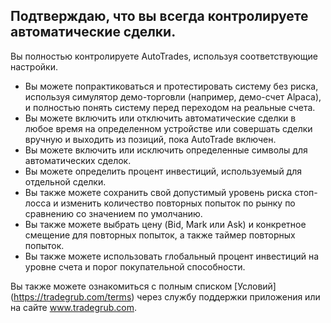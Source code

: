 ## Подтверждаю, что вы всегда контролируете автоматические сделки.

Вы полностью контролируете AutoTrades, используя соответствующие настройки.
- Вы можете попрактиковаться и протестировать систему без риска, используя симулятор демо-торговли (например, демо-счет Alpaca), и полностью понять систему перед переходом на реальные счета.
- Вы можете включить или отключить автоматические сделки в любое время на определенном устройстве или совершать сделки вручную и выходить из позиций, пока AutoTrade включен.
- Вы можете включить или исключить определенные символы для автоматических сделок.
- Вы можете определить процент инвестиций, используемый для отдельной сделки.
- Вы также можете сохранить свой допустимый уровень риска стоп-лосса и изменить количество повторных попыток по рынку по сравнению со значением по умолчанию.
- Вы также можете выбрать цену (Bid, Mark или Ask) и конкретное смещение для повторных попыток, а также таймер повторных попыток.
- Вы также можете использовать глобальный процент инвестиций на уровне счета и порог покупательной способности.

Вы также можете ознакомиться с полным списком [Условий] (https://tradegrub.com/terms) через службу поддержки приложения или на сайте www.tradegrub.com.
